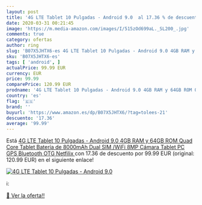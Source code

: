 ```yaml
---
layout: post
title: '4G LTE Tablet 10 Pulgadas - Android 9.0  al 17.36 % de descuento'
date: 2020-03-31 00:21:45
image: 'https://m.media-amazon.com/images/I/515zOd699aL._SL200_.jpg'
comments: true
category: ofertas
author: ring
slug: 'B07X5JHTX6-es 4G LTE Tablet 10 Pulgadas - Android 9.0 4GB RAM y 64GB ROM...'
sku: 'B07X5JHTX6-es'
tags: [ 'android', ]
actualPrice: 99.99 EUR
currency: EUR
price: 99.99
comparePrice: 120.99 EUR
prodname: '4G LTE Tablet 10 Pulgadas - Android 9.0 4GB RAM y 64GB ROM Quad Core Tablet Batería de 8000mAh Dual SIM /WiFi 8MP Cámara Tablet PC  GPS  Bluetooth  OTG  Netfilix '
country: 'es'
flag: '🇪🇸'
brand: ''
buyurl: 'https://www.amazon.es/dp/B07X5JHTX6/?tag=tolees-21'
descuento: '17.36'
average: '99.99'
---
```


Está [4G LTE Tablet 10 Pulgadas - Android 9.0 4GB RAM y 64GB ROM Quad Core Tablet Batería de 8000mAh Dual SIM /WiFi 8MP Cámara Tablet PC  GPS  Bluetooth  OTG  Netfilix ](https://www.amazon.es/dp/B07X5JHTX6/?tag=tolees-21) con 17.36 de descuento por 99.99 EUR (original: 120.99 EUR) en el siguiente enlace!

[![4G LTE Tablet 10 Pulgadas - Android 9.0 ](https://m.media-amazon.com/images/I/515zOd699aL._SL200_.jpg)](https://www.amazon.es/dp/B07X5JHTX6/?tag=tolees-21)

ℹ️:


[🛒 Ver la oferta!!](https://www.amazon.es/dp/B07X5JHTX6/?tag=tolees-21)
